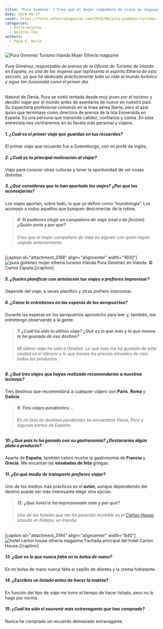 ```yaml
---
title: "Pura Giménez: \"Creo que el mejor compañero de viaje es alguien con quien ya hayas viajado\""
date: 2018-08-27
cover: https://fotos.etheriamagazine.com/2018/08/pura-gimenez-turismo-irlanda.jpg
categories: 
  - entre-mujeres
  - mujeres-top
authors: 
  - Pepa G. Marín
---
```


![Pura Gimenez Turismo Irlanda Mujer Etheria magazine](https://fotos.etheriamagazine.com/2018/08/pura-gimenez-turismo-irlanda-mujer-etheria.jpg "Pura Giménez es la directora de prensa de la oficina de turismo de Irlanda en España")

###### Pura Giménez, responsable de prensa de la Oficina de Turismo de Irlanda en España, es una de las mujeres que representa el espíritu Etheria de esta sección, ya que ha dedicado prácticamente toda su vida al mundo turístico y sigue tan ilusionada como el primer día.

Natural de Denia, Pura se sintió tentada desde muy joven por el turismo y decidió viajar por el mundo antes de asentarse de nuevo en nuestro país. Su trayectoria profesional comenzó en la línea aérea Iberia, pero el azar quiso que terminase como directora de prensa de la Isla Esmeralda en España. Es una persona que transmite calidez, confianza y calma. En esta entrevista nos centraremos en su faceta más personal y viajera.

##### 1\. ¿Cuál es el primer viaje que guardas en tus recuerdos?

El primer viaje que recuerdo fue a Gotemburgo, con mi profe de inglés.

##### 2\. ¿Cuál es tu principal motivación al viajar?

Viajo para conocer otras culturas y tener la oportunidad de ver cosas distintas.

##### 3\. ¿Qué consideras que te han aportado los viajes? ¿Por qué los aconsejarías?

Los viajes aportan, sobre todo, lo que yo defino como “mundología”. Los aconsejo a todos aquellos que busquen desconectar de la rutina.

> ##### 4\. Si pudieses elegir un compañero de viaje (real o de ficción). ¿Quién sería y por qué?
> 
> ###### Creo que el mejor compañero de viaje es alguien con quien hayas viajado anteriormente.

\[caption id="attachment\_3188" align="aligncenter" width="1600"\]![pura gimenez mujer etheria turismo irlanda](https://fotos.etheriamagazine.com/2018/08/pura-gimenez-turismo-irlanda.jpg "Pura Giménez es la directora de prensa de la oficina de turismo de Irlanda en España") Pura Giménez en Irlanda. © Carlos Zapata.\[/caption\]

##### 5\. ¿Sueles planificar con antelación tus viajes o prefieres improvisar?

Depende del viaje, a veces planifico y otras prefiero improvisar.

##### 6\. ¿Cómo te entretienes en las esperas de los aeropuertos?

Durante las esperas en los aeropuertos aprovecho para leer y, también, me entretengo observando a la gente.

> ##### 7\. ¿Cuál ha sido tu último viaje? ¿Qué es lo que más y lo que menos te ha gustado de ese destino?
> 
> ###### Mi último viaje ha sido a Ginebra. Lo que más me ha gustado de esta ciudad es el silencio y lo que menos los precios elevados de casi todos los productos.

##### 8\. ¿Qué tres viajes que hayas realizado recomendarías a nuestras lectoras?

Tres destinos que recomendaría a cualquier viajero son **París**, **Roma** y **Galicia**.

> ##### 9\. Tres viajes pendientes…
> 
> ###### En mi lista de destinos pendientes se encuentran Viena, Perú y algunas partes de España.

##### 10\. ¿Qué país te ha ganado con su gastronomía? ¿Destacarías algún plato o producto?

Aparte de **España**, también valoro mucho la gastronomía de **Francia** y **Grecia**. Me encantan las **ensaladas de feta** griegas.

##### 11\. ¿En qué medio de transporte prefieres viajar?

Uno de los medios más prácticos es el **avión**, aunque dependiendo del destino puede ser más interesante elegir otra opción.

> ##### 12\. ¿Qué hotel te ha impresionado más y por qué?
> 
> ###### Uno de los hoteles que me ha parecido increíble es el [Carton House](https://www.cartonhouse.com/), situado en Kildare, en Irlanda.

\[caption id="attachment\_3194" align="aligncenter" width="640"\]![hotel carton house etheria magazine](https://fotos.etheriamagazine.com/2018/08/carton-house-hotel-irlanda.jpg "El Carton House, situado en Irlanda, es el hotel favorito de Pura Giménez") Fachada principal del hotel Carton House.\[/caption\]

##### 13\. ¿Qué es lo que nunca falta en tu bolsa de mano?

En mi bolsa de mano nunca falta el cepillo de dientes y la crema hidratante.

##### 14\. ¿Escribes un listado antes de hacer la maleta?

En función del tipo de viaje me tomo el tiempo de hacer listado, pero no lo hago por norma.

##### 15\. ¿Cuál ha sido el souvenir más extravagante que has comprado?

Nunca he comprado un recuerdo demasiado extravagante.
